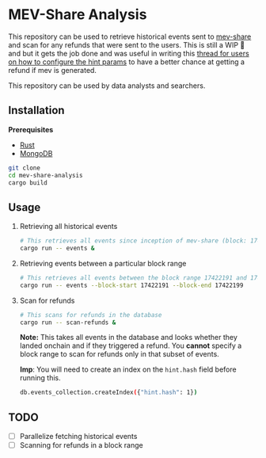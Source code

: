 # MEV-Share Analysis

This repository can be used to retrieve historical events sent to [mev-share](https://docs.flashbots.net/flashbots-protect/mev-share) and scan for any refunds that were sent to the users. This is still a WIP 🚧 and but it gets the job done and was useful in writing this [thread for users on how to configure the hint params](https://x.com/YashAtreya/status/1727486273558835420?s=20) to have a better chance at getting a refund if mev is generated.

This repository can be used by data analysts and searchers.

## Installation

**Prerequisites**

- [Rust](https://www.rust-lang.org/tools/install)
- [MongoDB](https://docs.mongodb.com/manual/installation/)

```bash
git clone
cd mev-share-analysis
cargo build
```

## Usage

1. Retrieving all historical events

   ```bash
   # This retrieves all events since inception of mev-share (block: 17422191) to the latest block and continues to listen for new events until exited manually
   cargo run -- events &
   ```

2. Retrieving events between a particular block range

   ```bash
   # This retrieves all events between the block range 17422191 and 17422199
   cargo run -- events --block-start 17422191 --block-end 17422199
   ```

3. Scan for refunds

   ```bash
   # This scans for refunds in the database
   cargo run -- scan-refunds &
   ```

   **Note:** This takes all events in the database and looks whether they landed onchain and if they triggered a refund. You **cannot** specify a block range to scan for refunds only in that subset of events.

   **Imp**: You will need to create an index on the `hint.hash` field before running this.

   ```bash
   db.events_collection.createIndex({"hint.hash": 1})
   ```

## TODO

- [ ] Parallelize fetching historical events
- [ ] Scanning for refunds in a block range
